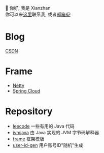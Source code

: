 👋 你好, 我是 Xianzhan
<br>
你可以来[这里](https://github.com/Xianzhan/Xianzhan/issues)联系我, 或者[邮箱📪](mailto:424447832@qq.com)

# Blog

[CSDN](https://blog.csdn.net/xianzhan_)

# Frame

- [Netty](https://github.com/Xianzhan/frame/tree/master/netty)
- [Spring Cloud](https://github.com/Xianzhan/frame/tree/master/springcloud)

# Repository

- [leecode](https://github.com/Xianzhan/leecode)
    一些有用的 Java 代码
- [jvmjava](https://github.com/Xianzhan/jvmjava)
    由 Java 实现的 JVM 字节码解释器
- [frame](https://github.com/Xianzhan/frame)
    框架模版
- [user-id-gen](https://github.com/Xianzhan/user-id-gen)
    用户账号ID"随机"生成

<!--
**Xianzhan/Xianzhan** is a ✨ _special_ ✨ repository because its `README.md` (this file) appears on your GitHub profile.

Here are some ideas to get you started:

- 🔭 I’m currently working on ...
- 🌱 I’m currently learning ...
- 👯 I’m looking to collaborate on ...
- 🤔 I’m looking for help with ...
- 💬 Ask me about ...
- 📫 How to reach me: ...
- 😄 Pronouns: ...
- ⚡ Fun fact: ...
-->
